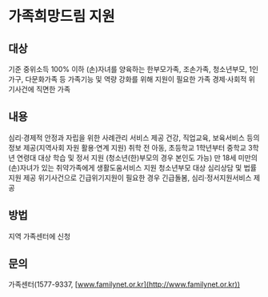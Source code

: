 # 가족희망드림 지원

## 대상  
 기준 중위소득 100% 이하 (손)자녀를 양육하는 한부모가족, 조손가족, 청소년부모, 1인 가구, 다문화가족 등 가족기능 및 역량 강화를 위해 지원이 필요한 가족
 경제·사회적 위기사건에 직면한 가족

## 내용  
 심리·경제적 안정과 자립을 위한 사례관리 서비스 제공
 건강, 직업교육, 보육서비스 등의 정보 제공(지역사회 자원 활용·연계 지원)
 취학 전 아동, 초등학교 1학년부터 중학교 3학년 연령대 대상 학습 및 정서 지원 (청소년(한)부모의 경우 본인도 가능)
 만 18세 미만의 (손)자녀가 있는 취약가족에게 생활도움서비스 지원
 청소년부모 대상 심리상담 및 법률지원 제공
 위기사건으로 긴급위기지원이 필요한 경우 긴급돌봄, 심리·정서지원서비스 제공

## 방법
 지역 가족센터에 신청

## 문의  
 가족센터(1577-9337, [www.familynet.or.kr](http://www.familynet.or.kr))
